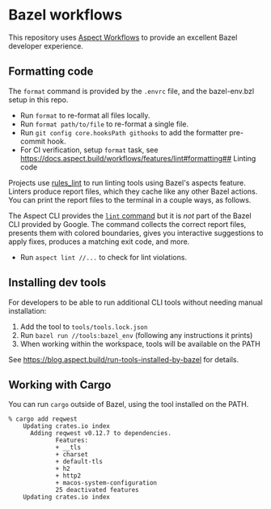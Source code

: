 # Bazel workflows

This repository uses [Aspect Workflows](https://aspect.build) to provide an excellent Bazel developer experience.

## Formatting code

The `format` command is provided by the `.envrc` file, and the bazel-env.bzl setup in this repo.

- Run `format` to re-format all files locally.
- Run `format path/to/file` to re-format a single file.
- Run `git config core.hooksPath githooks` to add the formatter pre-commit hook. 
- For CI verification, setup `format` task, see https://docs.aspect.build/workflows/features/lint#formatting## Linting code

Projects use [rules_lint](https://github.com/aspect-build/rules_lint) to run linting tools using Bazel's aspects feature.
Linters produce report files, which they cache like any other Bazel actions.
You can print the report files to the terminal in a couple ways, as follows.

The Aspect CLI provides the [`lint` command](https://docs.aspect.build/cli/commands/aspect_lint) but it is *not* part of the Bazel CLI provided by Google.
The command collects the correct report files, presents them with colored boundaries, gives you interactive suggestions to apply fixes, produces a matching exit code, and more.

- Run `aspect lint //...` to check for lint violations.

## Installing dev tools

For developers to be able to run additional CLI tools without needing manual installation:

1. Add the tool to `tools/tools.lock.json`
2. Run `bazel run //tools:bazel_env` (following any instructions it prints)
3. When working within the workspace, tools will be available on the PATH

See https://blog.aspect.build/run-tools-installed-by-bazel for details.

## Working with Cargo

You can run `cargo` outside of Bazel, using the tool installed on the PATH.

```console
% cargo add reqwest
    Updating crates.io index
      Adding reqwest v0.12.7 to dependencies.
             Features:
             + __tls
             + charset
             + default-tls
             + h2
             + http2
             + macos-system-configuration
             25 deactivated features
    Updating crates.io index
```